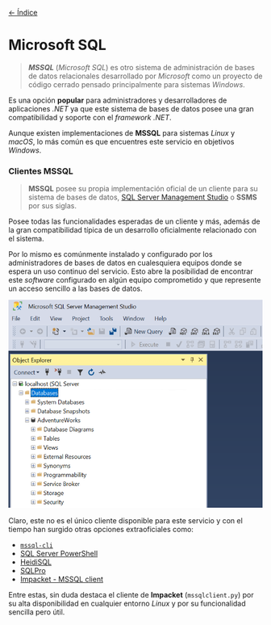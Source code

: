 [<- Índice](../../../Pentesting.md)
# Microsoft SQL

> ***MSSQL*** (*Microsoft SQL*) es otro sistema de administración de bases de datos relacionales desarrollado por *Microsoft* como un proyecto de código cerrado pensado principalmente para sistemas *Windows*.

Es una opción **popular** para administradores y desarrolladores de aplicaciones *.NET* ya que este sistema de bases de datos posee una gran compatibilidad y soporte con el *framework .NET*.

Aunque existen implementaciones de **MSSQL** para sistemas *Linux* y *macOS*, lo más común es que encuentres este servicio en objetivos *Windows*.

### Clientes MSSQL

> **MSSQL** posee su propia implementación oficial de un cliente para su sistema de bases de datos, [SQL Server Management Studio](https://learn.microsoft.com/en-us/ssms/download-sql-server-management-studio-ssms?view=sql-server-ver15) o **SSMS** por sus siglas.

Posee todas las funcionalidades esperadas de un cliente y más, además de la gran compatibilidad típica de un desarrollo oficialmente relacionado con el sistema.

Por lo mismo es comúnmente instalado y configurado por los administradores de bases de datos en cualesquiera equipos donde se espera un uso continuo del servicio.
Esto abre la posibilidad de encontrar este *software* configurado en algún equipo comprometido y que represente un acceso sencillo a las bases de datos.

![ssms.png](imagenes/ssms.png)

Claro, este no es el único cliente disponible para este servicio y con el tiempo han surgido otras opciones extraoficiales como:

- [`mssql-cli`](https://docs.microsoft.com/en-us/sql/tools/mssql-cli?view=sql-server-ver15)
- [SQL Server PowerShell](https://docs.microsoft.com/en-us/sql/powershell/sql-server-powershell?view=sql-server-ver15)
- [HeidiSQL](https://www.heidisql.com/)
- [SQLPro]()
- [Impacket - MSSQL client](https://github.com/fortra/impacket/blob/master/examples/mssqlclient.py)

Entre estas, sin duda destaca el cliente de **Impacket** (`mssqlclient.py`) por su alta disponibilidad en cualquier entorno *Linux* y por su funcionalidad sencilla pero útil.